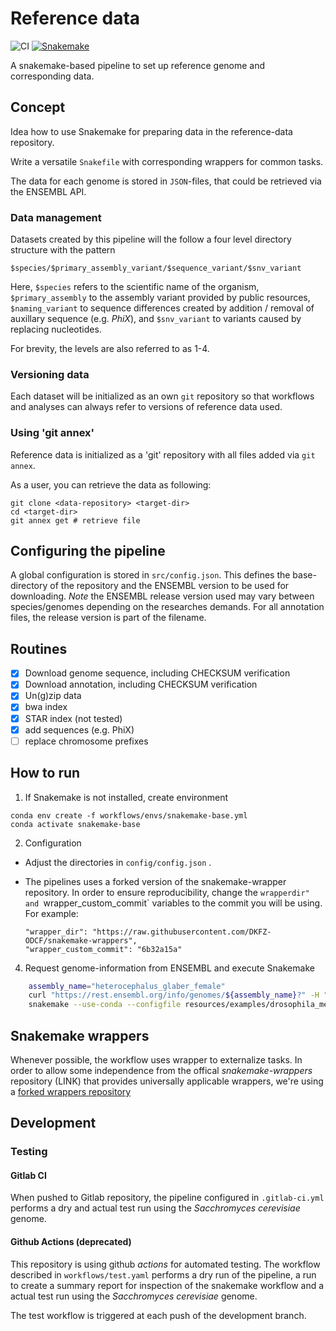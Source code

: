 # Reference data 

![CI](https://github.com/DKFZ-ODCF/reference-data/workflows/CI/badge.svg?branch=development&event=push)
[![Snakemake](https://img.shields.io/badge/snakemake-≥5.20-brightgreen.svg?style=flat)](https://snakemake.readthedocs.io)


A snakemake-based pipeline to set up reference genome and corresponding data.

## Concept

Idea how to use Snakemake for preparing data in the reference-data repository. 

Write a versatile `Snakefile` with corresponding wrappers for common tasks. 

The data for each genome is stored in `JSON`-files, that could be retrieved via the ENSEMBL API. 

### Data management

Datasets created by this pipeline will the follow a four level directory structure with the pattern

`$species/$primary_assembly_variant/$sequence_variant/$snv_variant`

Here, `$species` refers to the scientific name of the organism,
 `$primary_assembly` to the assembly variant provided by public resources, 
 `$naming_variant` to sequence differences created by addition / removal of auxillary sequence (e.g. *PhiX*), and
 `$snv_variant` to variants caused by replacing nucleotides. 
 
For brevity, the levels are also referred to as 1-4.

### Versioning data

Each dataset will be initialized as an own `git` repository so that workflows 
and analyses can always refer to versions of reference data used.

### Using 'git annex'

Reference data is initialized as a 'git' repository with all files added via `git annex`. 

As a user, you can retrieve the data as following: 
```
git clone <data-repository> <target-dir>
cd <target-dir>    
git annex get # retrieve file
```

## Configuring the pipeline

A global configuration is stored in `src/config.json`.
This defines the base-directory of the repository and the ENSEMBL version to be used for downloading.
*Note* the ENSEMBL release version used may vary between species/genomes depending on the researches demands. For all annotation files, the release version is part of the filename. 

## Routines

 - [x] Download genome sequence, including CHECKSUM verification 
 - [x] Download annotation, including CHECKSUM verification 
 - [x] Un(g)zip data
 - [x] bwa index 
 - [x] STAR index (not tested)
 - [x] add sequences (e.g. PhiX)        
 - [ ] replace chromosome prefixes
   
## How to run

1. If Snakemake is not installed, create environment
```
conda env create -f workflows/envs/snakemake-base.yml
conda activate snakemake-base
```
2. Configuration
  - Adjust the directories in `config/config.json` .  
 
 -  The pipelines uses a forked version of the snakemake-wrapper repository. In order to ensure reproducibility, change the
     `wrapperdir" and `wrapper_custom_commit` variables to the commit you will be using. For example: 
     ```
    "wrapper_dir": "https://raw.githubusercontent.com/DKFZ-ODCF/snakemake-wrappers",
    "wrapper_custom_commit": "6b32a15a"
    ```
     
4. Request genome-information from ENSEMBL and execute Snakemake

```bash
    assembly_name="heterocephalus_glaber_female"
    curl "https://rest.ensembl.org/info/genomes/${assembly_name}?" -H "Content-type:application/json" > cache/"${assembly_name}.json" 
    snakemake --use-conda --configfile resources/examples/drosophila_melanogaster.json --config configfile=config/config.json ensembl_release=98 --jobs 4 --latency-wait 20
```


## Snakemake wrappers

Whenever possible, the workflow uses wrapper to externalize tasks. In order to allow some independence from the offical *snakemake-wrappers* repository (LINK)
that provides universally applicable wrappers, we're using a [forked wrappers repository](https://github.com/DKFZ-ODCF/snakemake-wrappers)

## Development

### Testing

#### Gitlab CI

When pushed to Gitlab repository, the pipeline configured in `.gitlab-ci.yml` performs a dry and actual test run using 
the *Sacchromyces cerevisiae* genome. 

#### Github Actions (deprecated)
This repository is using github *actions* for automated testing. The workflow described in `workflows/test.yaml` performs 
a dry run of the pipeline, a run to create a summary report for inspection of the snakemake workflow and a actual test run using 
the *Sacchromyces cerevisiae* genome. 

The test workflow is triggered at each push of the development branch.  
